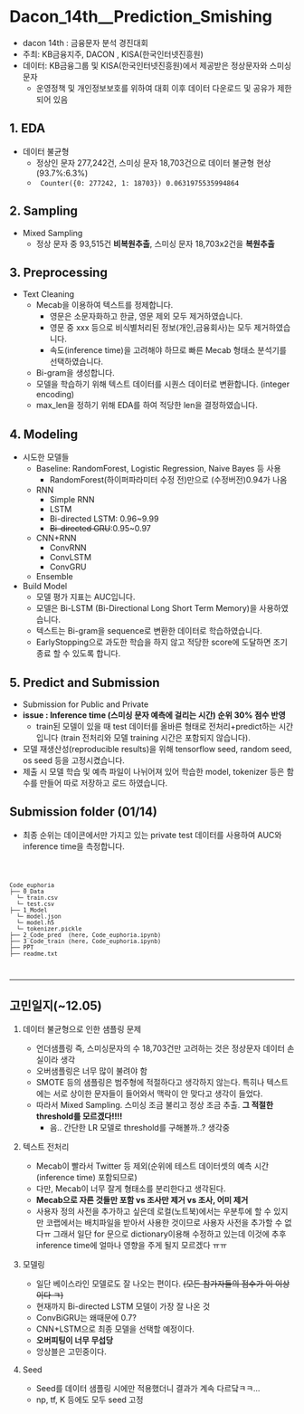 # Dacon_14th__Prediction_Smishing
- dacon 14th : 금융문자 분석 경진대회
- 주최: KB금융지주, DACON , KISA(한국인터넷진흥원)
- 데이터: KB금융그룹 및 KISA(한국인터넷진흥원)에서 제공받은 정상문자와 스미싱 문자
    - 운영정책 및 개인정보보호를 위하여 대회 이후 데이터 다운로드 및 공유가 제한되어 있음

## 1. EDA
- 데이터 불균형
  - 정상인 문자 277,242건, 스미싱 문자 18,703건으로 데이터 불균형 현상(93.7%:6.3%)
  - <code> Counter({0: 277242, 1: 18703})
  0.0631975535994864 </code>

## 2. Sampling
- Mixed Sampling
  - 정상 문자 중 93,515건 __비복원추출__, 스미싱 문자 18,703x2건을 __복원추출__
  
## 3. Preprocessing
- Text Cleaning
  - Mecab을 이용하여 텍스트를 정제합니다.
    - 영문은 소문자화하고 한글, 영문 제외 모두 제거하였습니다.
    - 영문 중 xxx 등으로 비식별처리된 정보(개인,금융회사)는 모두 제거하였습니다.
    - 속도(inference time)을 고려해야 하므로 빠른 Mecab 형태소 분석기를 선택하였습니다.
  - Bi-gram을 생성합니다.
  - 모델을 학습하기 위해 텍스트 데이터를 시퀀스 데이터로 변환합니다. (integer encoding)
  - max_len을 정하기 위해 EDA를 하여 적당한 len을 결정하였습니다.

## 4. Modeling
- 시도한 모델들
  - Baseline: RandomForest, Logistic Regression, Naive Bayes 등 사용
    - RandomForest(하이퍼파라미터 수정 전)만으로 (수정버전)0.94가 나옴
  - RNN
    - Simple RNN
    - LSTM
    - Bi-directed LSTM: 0.96~9.99
    - ~~Bi-directed GRU~~:0.95~0.97
  - CNN+RNN
    - ConvRNN
    - ConvLSTM
    - ConvGRU
  - Ensemble
- Build Model
  - 모델 평가 지표는 AUC입니다.
  - 모델은 Bi-LSTM (Bi-Directional Long Short Term Memory)을 사용하였습니다.
  - 텍스트는 Bi-gram을 sequence로 변환한 데이터로 학습하였습니다.
  - EarlyStopping으로 과도한 학습을 하지 않고 적당한 score에 도달하면 조기종료 할 수 있도록 합니다.
 

## 5. Predict and Submission
- Submission for Public and Private
- __issue : Inference time (스미싱 문자 예측에 걸리는 시간) 순위 30% 점수 반영__
  - train된 모델이 있을 때 test 데이터를 올바른 형태로 전처리+predict하는 시간입니다 (train 전처리와 모델 training 시간은 포함되지 않습니다).
- 모델 재생산성(reproducible results)을 위해 tensorflow seed, random seed, os seed 등을 고정시켰습니다.
- 제출 시 모델 학습 및 예측 파일이 나뉘어져 있어 학습한 model, tokenizer 등은 함수를 만들어 따로 저장하고 로드 하였습니다.


## Submission folder (01/14)

- 최종 순위는 데이콘에서만 가지고 있는 private test 데이터를 사용하여 AUC와 inference time을 측정합니다.
<code>

    Code_euphoria
    ├── 0_Data
      └─ train.csv
      └─ test.csv
    ├── 1_Model
      └─ model.json
      └─ model.h5
      └─ tokenizer.pickle
    ├── 2_Code_pred  (here, Code_euphoria.ipynb)
    ├── 3_Code_train (here, Code_euphoria.ipynb)
    ├── PPT
    ├── readme.txt
  
</code>

------





## 고민일지(~12.05)
1. 데이터 불균형으로 인한 샘플링 문제
    - 언더샘플링 즉, 스미싱문자의 수 18,703건만 고려하는 것은 정상문자 데이터 손실이라 생각
    - 오버샘플링은 너무 많이 불려야 함
    - SMOTE 등의 샘플링은 범주형에 적절하다고 생각하지 않는다. 특히나 텍스트에는 서로 상이한 문자들이 들어와서 맥락이 안 맞다고 생각이 들었다.
    - 따라서 Mixed Sampling. 스미싱 조금 불리고 정상 조금 추출. __그 적절한 threshold를 모르겠다!!!!__
      - 음.. 간단한 LR 모델로 threshold를 구해볼까..? 생각중
    
2. 텍스트 전처리
    - Mecab이 빨라서 Twitter 등 제외(순위에 테스트 데이터셋의 예측 시간(inference time) 포함되므로)
    - 다만, Mecab이 너무 잘게 형태소를 분리한다고 생각된다.
    - __Mecab으로 자른 것들만 포함 vs 조사만 제거 vs 조사, 어미 제거__
    - 사용자 정의 사전을 추가하고 싶은데 로컬(노트북)에서는 우분투에 할 수 있지만 코랩에서는 배치파일을 받아서 사용한 것이므로 사용자 사전을 추가할 수 없다ㅠ 그래서 일단 for 문으로 dictionary이용해 수정하고 있는데 이것에 추후 inference time에 얼마나 영향을 주게 될지 모르겠다 ㅠㅠ
  
3. 모델링
    - 일단 베이스라인 모델로도 잘 나오는 편이다. ~~(모든 참가자들의 점수가 이 이상이다 ㅋ)~~
    - 현재까지 Bi-directed LSTM 모델이 가장 잘 나온 것
    - ConvBiGRU는 왜때문에 0.7?
    - CNN+LSTM으로 최종 모델을 선택할 예정이다.
    - __오버피팅이 너무 무섭당__
    - 앙상블은 고민중이다.
  
4. Seed
    - Seed를 데이터 샘플링 시에만 적용했더니 결과가 계속 다르닼ㅋㅋ...
    - np, tf, K 등에도 모두 seed 고정

  
  



  
